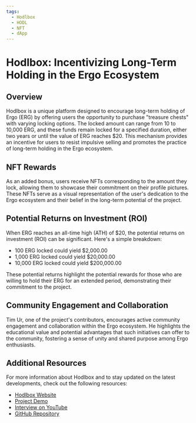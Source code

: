 ```yaml
---
tags:
  - Hodlbox
  - HODL
  - NFT
  - dApp
---
```


# Hodlbox: Incentivizing Long-Term Holding in the Ergo Ecosystem

## Overview

Hodlbox is a unique platform designed to encourage long-term holding of Ergo (ERG) by offering users the opportunity to purchase "treasure chests" with varying locking options. The locked amount can range from 10 to 10,000 ERG, and these funds remain locked for a specified duration, either two years or until the value of ERG reaches $20. This mechanism provides an incentive for users to resist impulsive selling and promotes the practice of long-term holding in the Ergo ecosystem.

## NFT Rewards

As an added bonus, users receive NFTs corresponding to the amount they lock, allowing them to showcase their commitment on their profile pictures. These NFTs serve as a visual representation of the user's dedication to the Ergo ecosystem and their belief in the long-term potential of the project.

## Potential Returns on Investment (ROI)

When ERG reaches an all-time high (ATH) of $20, the potential returns on investment (ROI) can be significant. Here's a simple breakdown:

- 100 ERG locked could yield $2,000.00
- 1,000 ERG locked could yield $20,000.00
- 10,000 ERG locked could yield $200,000.00

These potential returns highlight the potential rewards for those who are willing to hold their ERG for an extended period, demonstrating their commitment to the project.

## Community Engagement and Collaboration

Tim Ur, one of the project's contributors, encourages active community engagement and collaboration within the Ergo ecosystem. He highlights the educational value and potential advantages that such initiatives can offer to the community, fostering a sense of unity and shared purpose among Ergo enthusiasts.

## Additional Resources

For more information about Hodlbox and to stay updated on the latest developments, check out the following resources:

- [Hodlbox Website](https://hodlbox.xyz/)
- [Project Demo](https://twitter.com/c8e4d2/status/1713597673763217766)
- [Interview on YouTube](https://www.youtube.com/watch?v=U5-zIxg4M6k)
- [GitHub Repository](https://github.com/SavonarolaLabs/hodlbox-xyz)
